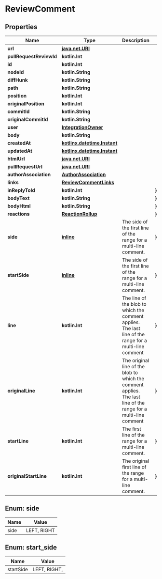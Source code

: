 
# ReviewComment

## Properties
Name | Type | Description | Notes
------------ | ------------- | ------------- | -------------
**url** | [**java.net.URI**](java.net.URI.md) |  | 
**pullRequestReviewId** | **kotlin.Int** |  | 
**id** | **kotlin.Int** |  | 
**nodeId** | **kotlin.String** |  | 
**diffHunk** | **kotlin.String** |  | 
**path** | **kotlin.String** |  | 
**position** | **kotlin.Int** |  | 
**originalPosition** | **kotlin.Int** |  | 
**commitId** | **kotlin.String** |  | 
**originalCommitId** | **kotlin.String** |  | 
**user** | [**IntegrationOwner**](IntegrationOwner.md) |  | 
**body** | **kotlin.String** |  | 
**createdAt** | [**kotlinx.datetime.Instant**](kotlinx.datetime.Instant.md) |  | 
**updatedAt** | [**kotlinx.datetime.Instant**](kotlinx.datetime.Instant.md) |  | 
**htmlUrl** | [**java.net.URI**](java.net.URI.md) |  | 
**pullRequestUrl** | [**java.net.URI**](java.net.URI.md) |  | 
**authorAssociation** | [**AuthorAssociation**](AuthorAssociation.md) |  | 
**links** | [**ReviewCommentLinks**](ReviewCommentLinks.md) |  | 
**inReplyToId** | **kotlin.Int** |  |  [optional]
**bodyText** | **kotlin.String** |  |  [optional]
**bodyHtml** | **kotlin.String** |  |  [optional]
**reactions** | [**ReactionRollup**](ReactionRollup.md) |  |  [optional]
**side** | [**inline**](#Side) | The side of the first line of the range for a multi-line comment. |  [optional]
**startSide** | [**inline**](#StartSide) | The side of the first line of the range for a multi-line comment. |  [optional]
**line** | **kotlin.Int** | The line of the blob to which the comment applies. The last line of the range for a multi-line comment |  [optional]
**originalLine** | **kotlin.Int** | The original line of the blob to which the comment applies. The last line of the range for a multi-line comment |  [optional]
**startLine** | **kotlin.Int** | The first line of the range for a multi-line comment. |  [optional]
**originalStartLine** | **kotlin.Int** | The original first line of the range for a multi-line comment. |  [optional]


<a id="Side"></a>
## Enum: side
Name | Value
---- | -----
side | LEFT, RIGHT


<a id="StartSide"></a>
## Enum: start_side
Name | Value
---- | -----
startSide | LEFT, RIGHT, 



